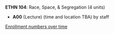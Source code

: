 **ETHN 104**: Race, Space, & Segregation (4 units)

- **A00** (Lecture) (time and location TBA) by staff

[Enrollment numbers over time](./ETHN104.tsv)
